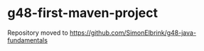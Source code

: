 # g48-first-maven-project

Repository moved to https://github.com/SimonElbrink/g48-java-fundamentals
